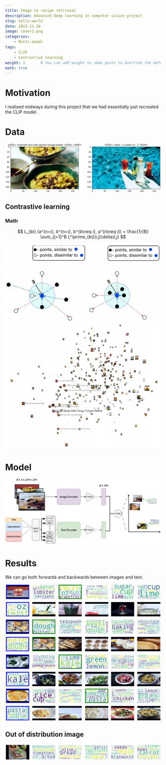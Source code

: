 ```yaml
---
title: Image to recipe retrieval
description: Advanced Deep learning in computer vision project
slug: hello-world
date: 2023-11-26
image: cover2.png
categories:
    - Multi-modal
tags:
    - CLIP
    - Contrastive learning
weight: 1       # You can add weight to some posts to override the default sorting (date descending)
math: true
---
```


# Motivation

I realised midways during this project that we had essentially just recreated the CLIP model.

# Data
![alt text](data.png)

## Contrastive learning

### Math

$$
    L_{bi} (a^{n=i}, b^{n=i}, b^{b\neq i}, a^{n\neq i}) = \frac{1}{B} \sum_{j=1}^B L^\prime_{bi}(i,j)\delta(i,j)
$$

![alt text](contrast.png) ![alt text](PCA.png)

# Model
![alt text](model.png)
# Results
We can go both forwards and backwards between images and text.

![Images and recipies](results.png)

## Out of distribution image

![alt text](OOD.png)
